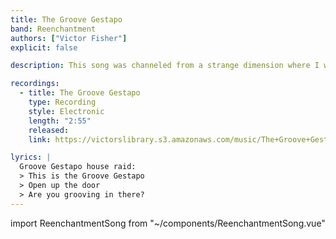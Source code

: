 ```yaml
---
title: The Groove Gestapo
band: Reenchantment
authors: ["Victor Fisher"]
explicit: false

description: This song was channeled from a strange dimension where I was a [glam rock](https://en.wikipedia.org/wiki/Glam_rock) guitarist during the 1970s.

recordings:
  - title: The Groove Gestapo
    type: Recording
    style: Electronic
    length: "2:55"
    released: 
    link: https://victorslibrary.s3.amazonaws.com/music/The+Groove+Gestapo/The+Groove+Gestapo.mp3

lyrics: |
  Groove Gestapo house raid:
  > This is the Groove Gestapo
  > Open up the door
  > Are you grooving in there?
---
```


import ReenchantmentSong from "~/components/ReenchantmentSong.vue"

<ReenchantmentSong :songData="$frontmatter" />